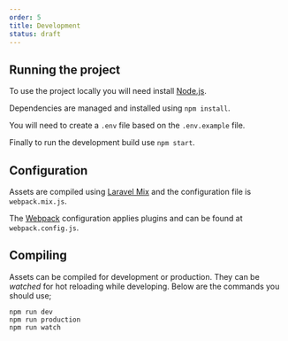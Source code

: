 ```yaml
---
order: 5
title: Development
status: draft
---
```

## Running the project

To use the project locally you will need install [Node.js](https://nodejs.org).

Dependencies are managed and installed using `npm install`.

You will need to create a `.env` file based on the `.env.example` file.

Finally to run the development build use `npm start`.

## Configuration

Assets are compiled using [Laravel Mix](https://laravel-mix.com) and the configuration file is `webpack.mix.js`.

The [Webpack](https://webpack.js.org) configuration applies plugins and can be found at `webpack.config.js`.

## Compiling

Assets can be compiled for development or production. They can be *watched* for hot reloading
while developing. Below are the commands you should use;

```
npm run dev
npm run production
npm run watch
```
